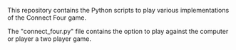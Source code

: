 This repository contains the Python scripts to play various implementations 
of the Connect Four game.

The "connect_four.py" file contains the option to play against the computer 
or player a two player game.
